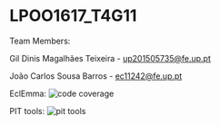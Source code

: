 # LPOO1617_T4G11

Team Members:

Gil Dinis Magalhães Teixeira - up201505735@fe.up.pt

João Carlos Sousa Barros - ec11242@fe.up.pt

EclEmma:
![code coverage](https://cloud.githubusercontent.com/assets/25747690/24333958/8b4c1744-1259-11e7-847d-7b393315a201.png)


PIT tools:
![pit tools](https://cloud.githubusercontent.com/assets/25747690/24333957/8b4addf2-1259-11e7-8959-f30f9a3f50d2.png)
